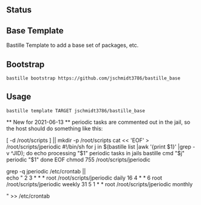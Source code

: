 ## Status

## Base Template
Bastille Template to add a base set of packages, etc.

## Bootstrap

```shell
bastille bootstrap https://github.com/jschmidt3786/bastille_base
```

## Usage

```shell
bastille template TARGET jschmidt3786/bastille_base
```

** New for 2021-06-13 **
periodic tasks are commented out in the jail, so the host should do something like this:

[ -d /root/scripts ] || mkdir -p /root/scripts
cat << 'EOF' > /root/scripts/jperiodic
#!/bin/sh
for j  in $(bastille list |awk '{print $1}' |grep -v ^JID); do
  echo processing "$1" periodic tasks in jails
  bastille cmd "$j" periodic "$1"
done
EOF
chmod 755 /root/scripts/jperiodic

grep -q jperiodic /etc/crontab || \
echo "
2       3       *       *       *       root    /root/scripts/jperiodic daily
16      4       *       *       6       root    /root/scripts/jperiodic weekly
31      5       1       *       *       root    /root/scripts/jperiodic monthly

" >> /etc/crontab

